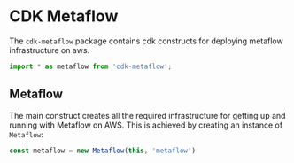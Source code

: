 # CDK Metaflow

The `cdk-metaflow` package contains cdk constructs for deploying metaflow infrastructure on aws.

```ts nofixture
import * as metaflow from 'cdk-metaflow';
```

## Metaflow

The main construct creates all the required infrastructure for getting up and running with Metaflow on AWS. This is achieved by creating an instance of `Metaflow`:

```ts
const metaflow = new Metaflow(this, 'metaflow')
```
